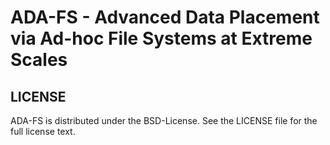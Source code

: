 # ADA-FS - Advanced Data Placement via Ad-hoc File Systems at Extreme Scales

## LICENSE

ADA-FS is distributed under the BSD-License. See the LICENSE file for the full
license text.
